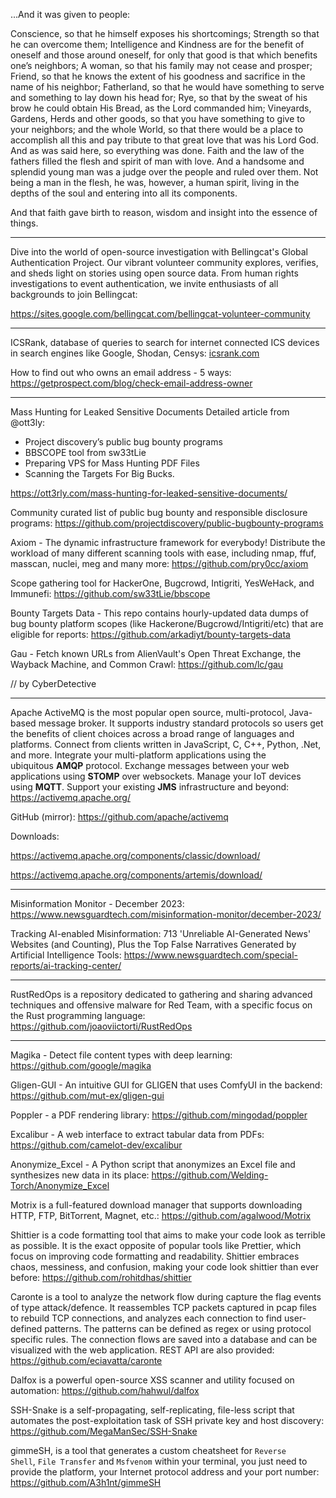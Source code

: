 ...And it was given to people: 

Conscience, so that he himself exposes his shortcomings; 
Strength so that he can overcome them; 
Intelligence and Kindness are for the benefit of oneself and those around oneself, for only that good is that which benefits one’s neighbors; 
A woman, so that his family may not cease and prosper; 
Friend, so that he knows the extent of his goodness and sacrifice in the name of his neighbor;
Fatherland, so that he would have something to serve and something to lay down his head for;
Rye, so that by the sweat of his brow he could obtain His Bread, as the Lord commanded him;
Vineyards, Gardens, Herds and other goods, so that you have something to give to your neighbors; 
and the whole World, so that there would be a place to accomplish all this and pay tribute to that great love that was his Lord God. 
And as was said here, so everything was done. Faith and the law of the fathers filled the flesh and spirit of man with love. And a handsome and splendid young man was a judge over the people and ruled over them. Not being a man in the flesh, he was, however, a human spirit, living in the depths of the soul and entering into all its components. 

And that faith gave birth to reason, wisdom and insight into the essence of things.

----

Dive into the world of open-source investigation with Bellingcat's Global Authentication Project. Our vibrant volunteer community explores, verifies, and sheds light on stories using open source data. From human rights investigations to event authentication, we invite enthusiasts of all backgrounds to join Bellingcat:

https://sites.google.com/bellingcat.com/bellingcat-volunteer-community

----

ICSRank, database of queries to search for internet connected ICS devices in search engines like Google, Shodan, Censys: [icsrank.com](http://icsrank.com/)

How to find out who owns an email address - 5 ways: https://getprospect.com/blog/check-email-address-owner

----

Mass Hunting for Leaked Sensitive Documents Detailed article from @ott3ly: 
- Project discovery’s public bug bounty programs 
- BBSCOPE tool from sw33tLie 
- Preparing VPS for Mass Hunting PDF Files 
- Scanning the Targets For Big Bucks.

https://ott3rly.com/mass-hunting-for-leaked-sensitive-documents/

Community curated list of public bug bounty and responsible disclosure programs: https://github.com/projectdiscovery/public-bugbounty-programs

Axiom - The dynamic infrastructure framework for everybody! Distribute the workload of many different scanning tools with ease, including nmap, ffuf, masscan, nuclei, meg and many more: https://github.com/pry0cc/axiom

Scope gathering tool for HackerOne, Bugcrowd, Intigriti, YesWeHack, and Immunefi: https://github.com/sw33tLie/bbscope

Bounty Targets Data - This repo contains hourly-updated data dumps of bug bounty platform scopes (like Hackerone/Bugcrowd/Intigriti/etc) that are eligible for reports: https://github.com/arkadiyt/bounty-targets-data

Gau - Fetch known URLs from AlienVault's Open Threat Exchange, the Wayback Machine, and Common Crawl: https://github.com/lc/gau

// by CyberDetective

----

Apache ActiveMQ is the most popular open source, multi-protocol, Java-based message broker. It supports industry standard protocols so users get the benefits of client choices across a broad range of languages and platforms. Connect from clients written in JavaScript, C, C++, Python, .Net, and more. Integrate your multi-platform applications using the ubiquitous **AMQP** protocol. Exchange messages between your web applications using **STOMP** over websockets. Manage your IoT devices using **MQTT**. Support your existing **JMS** infrastructure and beyond: https://activemq.apache.org/

GitHub (mirror): https://github.com/apache/activemq

Downloads:

https://activemq.apache.org/components/classic/download/

https://activemq.apache.org/components/artemis/download/

----

Misinformation Monitor - December 2023: https://www.newsguardtech.com/misinformation-monitor/december-2023/

Tracking AI-enabled Misinformation: 713 'Unreliable AI-Generated News' Websites (and Counting), Plus the Top False Narratives Generated by Artificial Intelligence Tools: https://www.newsguardtech.com/special-reports/ai-tracking-center/

----

RustRedOps is a repository dedicated to gathering and sharing advanced techniques and offensive malware for Red Team, with a specific focus on the Rust programming language: https://github.com/joaoviictorti/RustRedOps

----

Magika - Detect file content types with deep learning: https://github.com/google/magika

Gligen-GUI - An intuitive GUI for GLIGEN that uses ComfyUI in the backend: https://github.com/mut-ex/gligen-gui

Poppler - a PDF rendering library: https://github.com/mingodad/poppler

Excalibur - A web interface to extract tabular data from PDFs: https://github.com/camelot-dev/excalibur

Anonymize_Excel - A Python script that anonymizes an Excel file and synthesizes new data in its place: https://github.com/Welding-Torch/Anonymize_Excel

Motrix is a full-featured download manager that supports downloading HTTP, FTP, BitTorrent, Magnet, etc.: https://github.com/agalwood/Motrix

Shittier is a code formatting tool that aims to make your code look as terrible as possible. It is the exact opposite of popular tools like Prettier, which focus on improving code formatting and readability. Shittier embraces chaos, messiness, and confusion, making your code look shittier than ever before: https://github.com/rohitdhas/shittier

Caronte is a tool to analyze the network flow during capture the flag events of type attack/defence. It reassembles TCP packets captured in pcap files to rebuild TCP connections, and analyzes each connection to find user-defined patterns. The patterns can be defined as regex or using protocol specific rules. The connection flows are saved into a database and can be visualized with the web application. REST API are also provided: https://github.com/eciavatta/caronte

Dalfox is a powerful open-source XSS scanner and utility focused on automation: https://github.com/hahwul/dalfox

SSH-Snake is a self-propagating, self-replicating, file-less script that automates the post-exploitation task of SSH private key and host discovery: https://github.com/MegaManSec/SSH-Snake

gimmeSH, is a tool that generates a custom cheatsheet for `Reverse Shell`, `File Transfer` and `Msfvenom` within your terminal, you just need to provide the platform, your Internet protocol address and your port number: https://github.com/A3h1nt/gimmeSH
